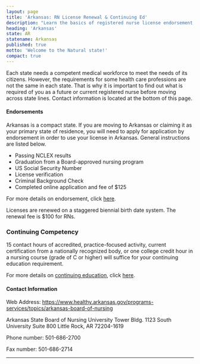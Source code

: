 ```yaml
---
layout: page
title: 'Arkansas: RN License Renewal & Continuing Ed'
description: "Learn the basics of registered nurse license endorsement, renewal, and continuing education in Arkansas. Maintain your nursing license with ease."
heading: 'Arkansas'
state: AR
statename: Arkansas
published: true
motto: 'Welcome to the Natural state!'
compact: true
---
```


Each state needs a competent medical workforce to meet the needs of its citizens. However, the requirements for some health care professions are not the same in each state. That is why it is important to find out what is required of you as a future or current registered nurse before moving across state lines. Contact information is located at the bottom of this page.

#### Endorsements

Arkansas is a compact state. If you are moving to Arkansas or claiming it as your primary state of residence, you will need to apply for application by endorsement in order to use your license in Arkansas. General instructions are listed below.

-   Passing NCLEX results
-   Graduation from a Board-approved nursing program
-   US Social Security Number
-   License verification
-   Criminal Background Check
-   Completed online application and fee of $125

For more details on endorsement, click [here](https://www.arsbn.org/endorsement).

Licenses are renewed on a staggered biennial birth date system. The renewal fee is $100 for RNs.

### Continuing Competency

15 contact hours of accredited, practice-focused activity, current certification from a nationally recognized body, or one college credit hour in a nursing course (grade of C or higher) will suffice for your continuing education requirement.

For more details on [continuing education](https://www.arsbn.org/continuing-education), click [here](https://www.arsbn.org/continuing-education).

#### Contact Information

Web Address: <https://www.healthy.arkansas.gov/programs-services/topics/arkansas-board-of-nursing>

Arkansas State Board of Nursing
University Tower Bldg.
1123 South University
Suite 800
Little Rock, AR 72204-1619

Phone number: 501-686-2700

Fax number: 501-686-2714

* * * * *
